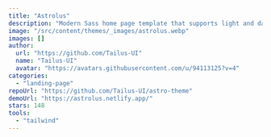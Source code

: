```yaml
---
title: "Astrolus"
description: "Modern Sass home page template that supports light and dark theme built with tailwindcss using tailus blocks."
image: "/src/content/themes/_images/astrolus.webp"
images: []
author:
  url: "https://github.com/Tailus-UI"
  name: "Tailus-UI"
  avatar: "https://avatars.githubusercontent.com/u/94113125?v=4"
categories:
  - "landing-page"
repoUrl: "https://github.com/Tailus-UI/astro-theme"
demoUrl: "https://astrolus.netlify.app/"
stars: 148
tools:
  - "tailwind"
---
```

